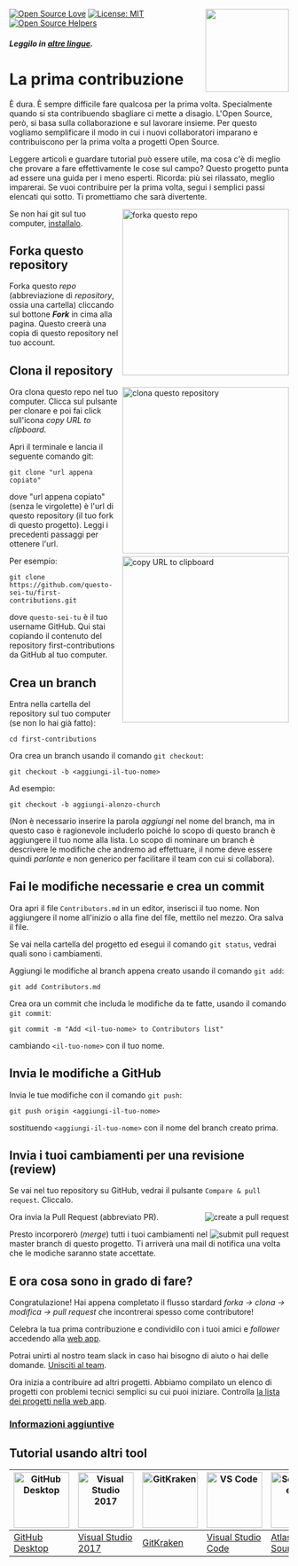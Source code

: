 [![Open Source Love](https://firstcontributions.github.io/open-source-badges/badges/open-source-v1/open-source.svg)](https://github.com/firstcontributions/open-source-badges)
[<img align="right" width="150" src="https://firstcontributions.github.io/assets/Readme/join-slack-team.png">](https://join.slack.com/t/firstcontributors/shared_invite/zt-hfcq788y-QaXzXT5clBBWukXQyBhH4w)
[![License: MIT](https://img.shields.io/badge/License-MIT-green.svg)](https://opensource.org/licenses/MIT)
[![Open Source Helpers](https://www.codetriage.com/roshanjossey/first-contributions/badges/users.svg)](https://www.codetriage.com/roshanjossey/first-contributions)  
#### _Leggilo in [altre lingue](../translations/Translations.md)._  
  
# 


# La prima contribuzione

È dura. È sempre difficile fare qualcosa per la prima volta. Specialmente quando si sta contribuendo sbagliare ci mette a disagio. L'Open Source, però, si basa sulla collaborazione e sul lavorare insieme. Per questo vogliamo semplificare il modo in cui i nuovi collaboratori imparano e contribuiscono per la prima volta a progetti Open Source.

Leggere articoli e guardare tutorial può essere utile, ma cosa c'è di meglio che provare a fare effettivamente le cose sul campo? Questo progetto punta ad essere una guida per i meno esperti. Ricorda: più sei rilassato, meglio imparerai. Se vuoi contribuire per la prima volta, segui i semplici passi elencati qui sotto. Ti promettiamo che sarà divertente.

<img align="right" width="300" src="https://firstcontributions.github.io/assets/Readme/fork.png" alt="forka questo repo" />

Se non hai git sul tuo computer, [installalo](https://help.github.com/articles/set-up-git/).

## Forka questo repository

Forka questo _repo_ (abbreviazione di _repository_, ossia una cartella) cliccando sul bottone **_Fork_** in cima alla pagina.
Questo creerà una copia di questo repository nel tuo account.

## Clona il repository

<img align="right" width="300" src="https://firstcontributions.github.io/assets/Readme/clone.png" alt="clona questo repository" />

Ora clona questo repo nel tuo computer. Clicca sul pulsante per clonare e poi fai click sull'icona _copy URL to clipboard_.

Apri il terminale e lancia il seguente comando git:

```
git clone "url appena copiato"
```
dove "url appena copiato" (senza le virgolette) è l'url di questo repository (il tuo fork di questo progetto). Leggi i precedenti passaggi per ottenere l'url.

<img align="right" width="300" src="https://firstcontributions.github.io/assets/Readme/copy-to-clipboard.png" alt="copy URL to clipboard" />

Per esempio:
```
git clone https://github.com/questo-sei-tu/first-contributions.git
```
dove `questo-sei-tu` è il tuo username GitHub. Qui stai copiando il contenuto del repository first-contributions da GitHub al tuo computer.

## Crea un branch

Entra nella cartella del repository sul tuo computer (se non lo hai già fatto):

```
cd first-contributions
```

Ora crea un branch usando il comando `git checkout`:

```
git checkout -b <aggiungi-il-tuo-nome>
```

Ad esempio:

```
git checkout -b aggiungi-alonzo-church
```

(Non è necessario inserire la parola _aggiungi_ nel nome del branch, ma in questo caso è ragionevole includerlo poiché lo scopo di questo branch è aggiungere il tuo nome alla lista. 
Lo scopo di nominare un branch è descrivere le modifiche che andremo ad effettuare, il nome deve essere quindi _parlante_ e non generico per facilitare il team con cui si collabora).

## Fai le modifiche necessarie e crea un commit

Ora apri il file `Contributors.md` in un editor, inserisci il tuo nome. Non aggiungere il nome all'inizio o alla fine del file, mettilo nel mezzo. Ora salva il file.

Se vai nella cartella del progetto ed esegui il comando `git status`, vedrai quali sono i cambiamenti.

Aggiungi le modifiche al branch appena creato usando il comando `git add`:

```
git add Contributors.md
```

Crea ora un commit che includa le modifiche da te fatte, usando il comando `git commit`:

```
git commit -m "Add <il-tuo-nome> to Contributors list"
```

cambiando `<il-tuo-nome>` con il tuo nome.

## Invia le modifiche a GitHub

Invia le tue modifiche con il comando `git push`:

```
git push origin <aggiungi-il-tuo-nome>
```

sostituendo `<aggiungi-il-tuo-nome>` con il nome del branch creato prima.

## Invia i tuoi cambiamenti per una revisione (review)

Se vai nel tuo repository su GitHub, vedrai il pulsante `Compare & pull request`.  Cliccalo.

<img style="float: right;" src="https://firstcontributions.github.io/assets/Readme/compare-and-pull.png" alt="create a pull request" />

Ora invia la Pull Request (abbreviato PR).

<img style="float: right;" src="https://firstcontributions.github.io/assets/Readme/submit-pull-request.png" alt="submit pull request" />

Presto incorporerò (*merge*) tutti i tuoi cambiamenti nel master branch di questo progetto. Ti arriverà una mail di notifica una volta che le modiche saranno state accettate.

## E ora cosa sono in grado di fare?

Congratulazione! Hai appena completato il flusso stardard _forka -> clona -> modifica -> pull request_ che incontrerai spesso come contributore!

Celebra la tua prima contribuzione e condividilo con i tuoi amici e _follower_ accedendo alla [web app](https://firstcontributions.github.io/#social-share).

Potrai unirti al nostro team slack in caso hai bisogno di aiuto o hai delle domande. [Unisciti al team](https://join.slack.com/t/firstcontributors/shared_invite/zt-iywfifau-_aMtdwTjBoMzQqzW8~YUUA).

Ora inizia a contribuire ad altri progetti. Abbiamo compilato un elenco di progetti con problemi tecnici semplici su cui puoi iniziare. Controlla [la lista dei progetti nella web app](https://firstcontributions.github.io/#project-list).

### [Informazioni aggiuntive](../additional-material\translations\additional-material.it.md)

## Tutorial usando altri tool

| <a href="../gui-tool-tutorials/github-desktop-tutorial.md"><img alt="GitHub Desktop" src="https://desktop.github.com/images/desktop-icon.svg" width="100"></a> | <a href="../gui-tool-tutorials/github-windows-vs2017-tutorial.md"><img alt="Visual Studio 2017" src="https://upload.wikimedia.org/wikipedia/commons/c/cd/Visual_Studio_2017_Logo.svg" width="100"></a> | <a href="../gui-tool-tutorials/gitkraken-tutorial.md"><img alt="GitKraken" src="./../assets/gk-icon.png" width="100"></a> | <a href="../gui-tool-tutorials/github-windows-vs-code-tutorial.md"><img alt="VS Code" src="https://upload.wikimedia.org/wikipedia/commons/2/2d/Visual_Studio_Code_1.18_icon.svg" width=100></a> | <a href="../gui-tool-tutorials/sourcetree-macos-tutorial.md"><img alt="Sourcetree App" src="https://wac-cdn.atlassian.com/dam/jcr:81b15cde-be2e-4f4a-8af7-9436f4a1b431/Sourcetree-icon-blue.svg" width=100></a> | <a href="../gui-tool-tutorials/github-windows-intellij-tutorial.md"><img alt="IntelliJ IDEA" src="https://upload.wikimedia.org/wikipedia/commons/d/d5/IntelliJ_IDEA_Logo.svg" width=100></a> |
| ----------------------------------------------------------------------------------------------------------------------------------------------------------- | --------------------------------------------------------------------------------------------------------------------------------------------------------------------------------------------------- | ------------------------------------------------------------------------------------------------------------------- | -------------------------------------------------------------------------------------------------------------------------------------------------------------------------------------------- | ------------------------------------------------------------------------------------------------------------------------------------------------------------------------------------------------------------ | ----------------------------------------------------------------------------------------------------------------------------------------------------------------------------------------- |
| [GitHub Desktop](../gui-tool-tutorials/github-desktop-tutorial.md)                                                                                             | [Visual Studio 2017](../gui-tool-tutorials/github-windows-vs2017-tutorial.md)                                                                                                                          | [GitKraken](../gui-tool-tutorials/gitkraken-tutorial.md)                                                               | [Visual Studio Code](../gui-tool-tutorials/github-windows-vs-code-tutorial.md)                                                                                                                  | [Atlassian Sourcetree](../gui-tool-tutorials/sourcetree-macos-tutorial.md)                                                                                                                                      | [IntelliJ IDEA](../gui-tool-tutorials/github-windows-intellij-tutorial.md)                                                                                                                   |
